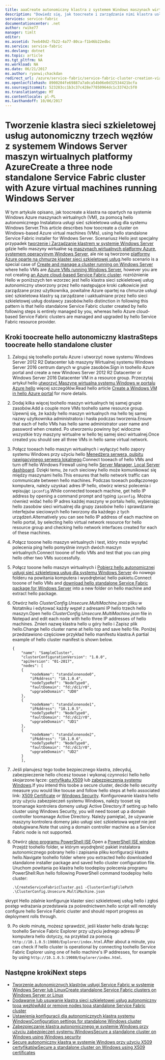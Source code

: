 ```yaml
---
title: aaaCreate autonomiczny klastra z systemem Windows maszynach wirtualnych platformy Azure | Dokumentacja firmy Microsoft
description: "Dowiedz się, jak toocreate i zarządzanie nimi klastra usługi sieć szkieletowa usług Azure na maszynach wirtualnych Azure systemem Windows Server."
services: service-fabric
documentationcenter: .net
author: rwike77
manager: timlt
editor: 
ms.assetid: 7eeb40d2-fb22-4a77-80ca-f1b46b22edbc
ms.service: service-fabric
ms.devlang: dotnet
ms.topic: article
ms.tgt_pltfrm: NA
ms.workload: NA
ms.date: 06/21/2017
ms.author: ryanwi;chackdan
redirect_url: /azure/service-fabric/service-fabric-cluster-creation-via-arm
ms.openlocfilehash: 8900204fe69887a7a0ca54b06e0d32534421bcfa
ms.sourcegitcommit: 523283cc1b3c37c428e77850964dc1c33742c5f0
ms.translationtype: MT
ms.contentlocale: pl-PL
ms.lasthandoff: 10/06/2017
---
```

# <a name="create-a-three-node-standalone-service-fabric-cluster-with-azure-virtual-machines-running-windows-server"></a><span data-ttu-id="3f23c-103">Tworzenie klastra sieci szkieletowej usług autonomiczny trzech węzłów z systemem Windows Server maszyn wirtualnych platformy Azure</span><span class="sxs-lookup"><span data-stu-id="3f23c-103">Create a three node standalone Service Fabric cluster with Azure virtual machines running Windows Server</span></span>
<span data-ttu-id="3f23c-104">W tym artykule opisano, jak toocreate a klastra na opartych na systemie Windows Azure maszynach wirtualnych (VM), za pomocą hello autonomicznego Instalatora usługi sieć szkieletowa usług dla systemu Windows Server.</span><span class="sxs-lookup"><span data-stu-id="3f23c-104">This article describes how toocreate a cluster on Windows-based Azure virtual machines (VMs), using hello standalone Service Fabric installer for Windows Server.</span></span> <span data-ttu-id="3f23c-105">Scenariusz Hello jest specjalny przypadek [tworzenie i Zarządzanie klastrem w systemie Windows Server](service-fabric-cluster-creation-for-windows-server.md) gdzie hello maszyny wirtualne są [maszynach wirtualnych platformy Azure, systemem operacyjnym Windows Server](../virtual-machines/virtual-machines-windows-hero-tutorial.md?toc=%2fazure%2fvirtual-machines%2fwindows%2ftoc.json), ale nie są tworzone [platformy Azure oparte na chmurze klaster sieci szkieletowej usług](service-fabric-cluster-creation-via-portal.md).</span><span class="sxs-lookup"><span data-stu-id="3f23c-105">hello scenario is a special case of [Create and manage a cluster running on Windows Server](service-fabric-cluster-creation-for-windows-server.md) where hello VMs are [Azure VMs running Windows Server](../virtual-machines/virtual-machines-windows-hero-tutorial.md?toc=%2fazure%2fvirtual-machines%2fwindows%2ftoc.json), however you are not creating [an Azure cloud-based Service Fabric cluster](service-fabric-cluster-creation-via-portal.md).</span></span> <span data-ttu-id="3f23c-106">rozróżnienie Hello w poniższych ten wzorzec jest hello klastra sieci szkieletowej usług autonomiczny utworzony przez hello następujące kroki całkowicie jest zarządzane przez użytkownika, powitalne Azure opartej na chmurze usługi sieć szkieletowa klastry są zarządzane i uaktualniane przez hello sieci szkieletowej usług dostawcy zasobów.</span><span class="sxs-lookup"><span data-stu-id="3f23c-106">hello distinction in following this pattern is that hello standalone Service Fabric cluster created by hello following steps is entirely managed by you, whereas hello Azure cloud-based Service Fabric clusters are managed and upgraded by hello Service Fabric resource provider.</span></span>

## <a name="steps-toocreate-hello-standalone-cluster"></a><span data-ttu-id="3f23c-107">Kroki toocreate hello autonomiczny klastra</span><span class="sxs-lookup"><span data-stu-id="3f23c-107">Steps toocreate hello standalone cluster</span></span>
1. <span data-ttu-id="3f23c-108">Zaloguj się toohello portalu Azure i utworzyć nowe systemu Windows Server 2012 R2 Datacenter lub maszyny Wirtualnej systemu Windows Server 2016 centrum danych w grupie zasobów.</span><span class="sxs-lookup"><span data-stu-id="3f23c-108">Sign in toohello Azure portal and create a new Windows Server 2012 R2 Datacenter or Windows Server 2016 Datacenter VM in a resource group.</span></span> <span data-ttu-id="3f23c-109">Przeczytaj artykuł hello [utworzyć Maszynę wirtualną systemu Windows w portalu Azure hello](../virtual-machines/virtual-machines-windows-hero-tutorial.md?toc=%2fazure%2fvirtual-machines%2fwindows%2ftoc.json) więcej szczegółów.</span><span class="sxs-lookup"><span data-stu-id="3f23c-109">Read hello article [Create a Windows VM in hello Azure portal](../virtual-machines/virtual-machines-windows-hero-tutorial.md?toc=%2fazure%2fvirtual-machines%2fwindows%2ftoc.json) for more details.</span></span>
2. <span data-ttu-id="3f23c-110">Dodaj kilka więcej toohello maszyn wirtualnych tej samej grupie zasobów.</span><span class="sxs-lookup"><span data-stu-id="3f23c-110">Add a couple more VMs toohello same resource group.</span></span> <span data-ttu-id="3f23c-111">Upewnij się, że każdy hello maszyn wirtualnych ma hello tej samej nazwy użytkownika administratora i hasła podczas tworzenia.</span><span class="sxs-lookup"><span data-stu-id="3f23c-111">Ensure that each of hello VMs has hello same administrator user name and password when created.</span></span> <span data-ttu-id="3f23c-112">Po utworzeniu powinny być widoczne wszystkie trzy maszyny wirtualne w hello tej samej sieci wirtualnej.</span><span class="sxs-lookup"><span data-stu-id="3f23c-112">Once created you should see all three VMs in hello same virtual network.</span></span>
3. <span data-ttu-id="3f23c-113">Połącz tooeach hello maszyn wirtualnych i wyłączyć hello zapory systemu Windows przy użyciu hello [Menedżera serwera, pulpitu nawigacyjnego serwera lokalnego](https://technet.microsoft.com/library/jj134147.aspx).</span><span class="sxs-lookup"><span data-stu-id="3f23c-113">Connect tooeach of hello VMs and turn off hello Windows Firewall using hello [Server Manager, Local Server dashboard](https://technet.microsoft.com/library/jj134147.aspx).</span></span> <span data-ttu-id="3f23c-114">Dzięki temu, że ruch sieciowy hello może komunikować się między maszynami hello.</span><span class="sxs-lookup"><span data-stu-id="3f23c-114">This ensures that hello network traffic can communicate between hello machines.</span></span> <span data-ttu-id="3f23c-115">Podczas tooeach podłączonego komputera, należy uzyskać adres IP hello, otwórz wiersz polecenia i wpisując `ipconfig`.</span><span class="sxs-lookup"><span data-stu-id="3f23c-115">While connected tooeach machine, get hello IP address by opening a command prompt and typing `ipconfig`.</span></span> <span data-ttu-id="3f23c-116">Można również widać hello IP adres każdej maszyny w portalu hello, wybierając hello zasobów sieci wirtualnej dla grupy zasobów hello i sprawdzanie interfejsów sieciowych hello tworzony dla każdego z tych urządzeń.</span><span class="sxs-lookup"><span data-stu-id="3f23c-116">Alternatively you can see hello IP address of each machine on hello portal, by selecting hello virtual network resource for hello resource group and checking hello network interfaces created for each of these machines.</span></span>
4. <span data-ttu-id="3f23c-117">Połącz tooone hello maszyn wirtualnych i test, który może wysyłać polecenia ping hello pomyślnie innych dwóch maszyn wirtualnych.</span><span class="sxs-lookup"><span data-stu-id="3f23c-117">Connect tooone of hello VMs and test that you can ping hello other two VMs successfully.</span></span>
5. <span data-ttu-id="3f23c-118">Połącz tooone hello maszyn wirtualnych i [Pobierz hello autonomicznej usługi sieć szkieletowa usług dla systemu Windows Server](http://go.microsoft.com/fwlink/?LinkId=730690) do nowego folderu na powitania komputera i wyodrębniać hello pakietu.</span><span class="sxs-lookup"><span data-stu-id="3f23c-118">Connect tooone of hello VMs and [download hello standalone Service Fabric package for Windows Server](http://go.microsoft.com/fwlink/?LinkId=730690) into a new folder on hello machine and extract hello package.</span></span>
6. <span data-ttu-id="3f23c-119">Otwórz hello *ClusterConfig.Unsecure.MultiMachine.json* pliku w Notatniku i edytować każdy węzeł z adresami IP hello trzech hello maszyn.</span><span class="sxs-lookup"><span data-stu-id="3f23c-119">Open hello *ClusterConfig.Unsecure.MultiMachine.json* file in Notepad and edit each node with hello three IP addresses of hello machines.</span></span> <span data-ttu-id="3f23c-120">Zmień nazwę klastra hello u góry hello i Zapisz plik hello.</span><span class="sxs-lookup"><span data-stu-id="3f23c-120">Change hello cluster name at hello top and save hello file.</span></span>  <span data-ttu-id="3f23c-121">Poniżej przedstawiono częściowe przykład hello manifestu klastra.</span><span class="sxs-lookup"><span data-stu-id="3f23c-121">A partial example of hello cluster manifest is shown below.</span></span>
   
    ```
    {
        "name": "SampleCluster",
        "clusterConfigurationVersion": "1.0.0",
        "apiVersion": "01-2017",
        "nodes": [
        {
            "nodeName": "standalonenode0",
            "iPAddress": "10.1.0.4",
            "nodeTypeRef": "NodeType0",
            "faultDomain": "fd:/dc1/r0",
            "upgradeDomain": "UD0"
        },
        {
            "nodeName": "standalonenode1",
            "iPAddress": "10.1.0.5",
            "nodeTypeRef": "NodeType0",
            "faultDomain": "fd:/dc2/r0",
            "upgradeDomain": "UD1"
        },
        {
            "nodeName": "standalonenode2",
            "iPAddress": "10.1.0.6",
            "nodeTypeRef": "NodeType0",
            "faultDomain": "fd:/dc3/r0",
            "upgradeDomain": "UD2"
        }
        ],
    ```
7. <span data-ttu-id="3f23c-122">Jeśli planujesz tego toobe bezpiecznego klastra, zdecyduj, zabezpieczenie hello chcesz toouse i wykonaj czynności hello hello skojarzone łącze: [certyfikatu X509](service-fabric-windows-cluster-x509-security.md) lub [zabezpieczenia systemu Windows](service-fabric-windows-cluster-windows-security.md).</span><span class="sxs-lookup"><span data-stu-id="3f23c-122">If you intend this toobe a secure cluster, decide hello security measure you would like toouse and follow hello steps at hello associated link: [X509 Certificate](service-fabric-windows-cluster-x509-security.md) or [Windows Security](service-fabric-windows-cluster-windows-security.md).</span></span> <span data-ttu-id="3f23c-123">Konfigurowanie klastra hello przy użyciu zabezpieczeń systemu Windows, należy tooset się toomanage kontrolera domeny usługi Active Directory.</span><span class="sxs-lookup"><span data-stu-id="3f23c-123">If setting up hello cluster using Windows Security, you will need tooset up a domain controller toomanage Active Directory.</span></span> <span data-ttu-id="3f23c-124">Należy pamiętać, że używanie maszyny kontrolera domeny jako usługi sieć szkieletowa węzeł nie jest obsługiwane.</span><span class="sxs-lookup"><span data-stu-id="3f23c-124">Note that using a domain controller machine as a Service Fabric node is not supported.</span></span>
8. <span data-ttu-id="3f23c-125">Otwórz [okno programu PowerShell ISE](https://msdn.microsoft.com/powershell/scripting/core-powershell/ise/introducing-the-windows-powershell-ise).</span><span class="sxs-lookup"><span data-stu-id="3f23c-125">Open a [PowerShell ISE window](https://msdn.microsoft.com/powershell/scripting/core-powershell/ise/introducing-the-windows-powershell-ise).</span></span> <span data-ttu-id="3f23c-126">Przejdź toohello folder, w którym wyodrębnić pakiet instalatora autonomicznego pobrany hello i zapisania pliku konfiguracji klastra hello.</span><span class="sxs-lookup"><span data-stu-id="3f23c-126">Navigate toohello folder where you extracted hello downloaded standalone installer package and saved hello cluster configuration file.</span></span> <span data-ttu-id="3f23c-127">Uruchom powitania po klastra hello toodeploy polecenia programu PowerShell:</span><span class="sxs-lookup"><span data-stu-id="3f23c-127">Run hello following PowerShell command toodeploy hello cluster:</span></span>
   
    ```
    .\CreateServiceFabricCluster.ps1 -ClusterConfigFilePath .\ClusterConfig.Unsecure.MultiMachine.json
    ```

<span data-ttu-id="3f23c-128">skrypt Hello zdalnie konfiguruje klaster sieci szkieletowej usług hello i zgłoś postęp wdrażania przedstawia za pośrednictwem.</span><span class="sxs-lookup"><span data-stu-id="3f23c-128">hello script will remotely configure hello Service Fabric cluster and should report progress as deployment rolls through.</span></span>

9. <span data-ttu-id="3f23c-129">Po około minutę, możesz sprawdzić, jeśli klaster hello działa łącząc toohello Service Fabric Explorer przy użyciu jednego adresu IP komputera hello dotyczy, na przykład za pomocą `http://10.1.0.5:19080/Explorer/index.html`.</span><span class="sxs-lookup"><span data-stu-id="3f23c-129">After about a minute, you can check if hello cluster is operational by connecting toohello Service Fabric Explorer using one of hello machine's IP addresses, for example by using `http://10.1.0.5:19080/Explorer/index.html`.</span></span> 

## <a name="next-steps"></a><span data-ttu-id="3f23c-130">Następne kroki</span><span class="sxs-lookup"><span data-stu-id="3f23c-130">Next steps</span></span>
* [<span data-ttu-id="3f23c-131">Tworzenie autonomicznych klastrów usługi Service Fabric w systemie Windows Server lub Linux</span><span class="sxs-lookup"><span data-stu-id="3f23c-131">Create standalone Service Fabric clusters on Windows Server or Linux</span></span>](service-fabric-deploy-anywhere.md)
* [<span data-ttu-id="3f23c-132">Dodawanie lub usuwanie klastra sieci szkieletowej usług autonomiczny tooa węzłów</span><span class="sxs-lookup"><span data-stu-id="3f23c-132">Add or remove nodes tooa standalone Service Fabric cluster</span></span>](service-fabric-cluster-windows-server-add-remove-nodes.md)
* [<span data-ttu-id="3f23c-133">Ustawienia konfiguracji dla autonomicznych klastra systemu Windows</span><span class="sxs-lookup"><span data-stu-id="3f23c-133">Configuration settings for standalone Windows cluster</span></span>](service-fabric-cluster-manifest.md)
* [<span data-ttu-id="3f23c-134">Zabezpieczanie klastra autonomicznego w systemie Windows przy użyciu zabezpieczeń systemu Windows</span><span class="sxs-lookup"><span data-stu-id="3f23c-134">Secure a standalone cluster on Windows using Windows security</span></span>](service-fabric-windows-cluster-windows-security.md)
* [<span data-ttu-id="3f23c-135">Secure autonomiczny klastra w systemie Windows przy użyciu X509 certyfikatów</span><span class="sxs-lookup"><span data-stu-id="3f23c-135">Secure a standalone cluster on Windows using X509 certificates</span></span>](service-fabric-windows-cluster-x509-security.md)

